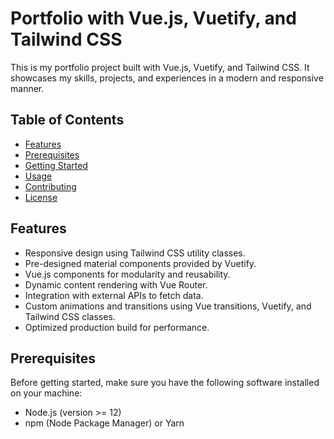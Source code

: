 # Portfolio with Vue.js, Vuetify, and Tailwind CSS

This is my portfolio project built with Vue.js, Vuetify, and Tailwind CSS. It showcases my skills, projects, and experiences in a modern and responsive manner.

## Table of Contents

- [Features](#Comming-Soon)
- [Prerequisites](#Comming-Soon)
- [Getting Started](#Comming-Soon)
- [Usage](#Comming-Soon)
- [Contributing](#Comming-Soon)
- [License](#Comming-Soon)

## Features

- Responsive design using Tailwind CSS utility classes.
- Pre-designed material components provided by Vuetify.
- Vue.js components for modularity and reusability.
- Dynamic content rendering with Vue Router.
- Integration with external APIs to fetch data.
- Custom animations and transitions using Vue transitions, Vuetify, and Tailwind CSS classes.
- Optimized production build for performance.

## Prerequisites

Before getting started, make sure you have the following software installed on your machine:

- Node.js (version >= 12)
- npm (Node Package Manager) or Yarn
